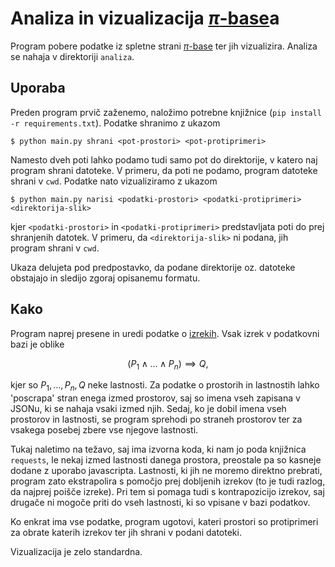 


# Analiza in vizualizacija [$`\pi`$-base](topology.pi-base.org)a

Program pobere podatke iz spletne strani [$`\pi`$-base](topology.pi-base.org) ter jih vizualizira. Analiza se nahaja v direktoriji `analiza`.


## Uporaba

Preden program prvič zaženemo, naložimo potrebne knjižnice (`pip install -r requirements.txt`). Podatke shranimo z ukazom
```
$ python main.py shrani <pot-prostori> <pot-protiprimeri>
```
Namesto dveh poti lahko podamo tudi samo pot do direktorije, v katero naj program shrani datoteke. V primeru, da poti ne podamo, program datoteke shrani v `cwd`. Podatke nato vizualiziramo z ukazom
```
$ python main.py narisi <podatki-prostori> <podatki-protiprimeri> <direktorija-slik>
```
kjer `<podatki-prostori>` in `<podatki-protiprimeri>` predstavljata poti do prej shranjenih datotek. V primeru, da `<direktorija-slik>` ni podana, jih program shrani v `cwd`.

Ukaza delujeta pod predpostavko, da podane direktorije oz. datoteke obstajajo in sledijo zgoraj opisanemu formatu.


## Kako

Program naprej presene in uredi podatke o [izrekih](topology.pi-base.org/theorems). Vsak izrek v podatkovni bazi je oblike
```math
\left( P_1 \land \dots \land P_n \right) \implies Q,
```
kjer so $`P_1, \dots, P_n, Q`$ neke lastnosti. Za podatke o prostorih in lastnostih lahko 'poscrapa' stran enega izmed prostorov, saj so imena vseh zapisana v JSONu, ki se nahaja vsaki izmed njih. Sedaj, ko je dobil imena vseh prostorov in lastnosti, se program sprehodi po straneh prostorov ter za vsakega posebej zbere vse njegove lastnosti.

Tukaj naletimo na težavo, saj ima izvorna koda, ki nam jo poda knjižnica `requests`, le nekaj izmed lastnosti danega prostora, preostale pa so kasneje dodane z uporabo javascripta. Lastnosti, ki jih ne moremo direktno prebrati, program zato ekstrapolira s pomočjo prej dobljenih izrekov (to je tudi razlog, da najprej poišče izreke). Pri tem si pomaga tudi s kontrapozicijo izrekov, saj drugače ni mogoče priti do vseh lastnosti, ki so vpisane v bazi podatkov.

Ko enkrat ima vse podatke, program ugotovi, kateri prostori so protiprimeri za obrate katerih izrekov ter jih shrani v podani datoteki.

Vizualizacija je zelo standardna.
